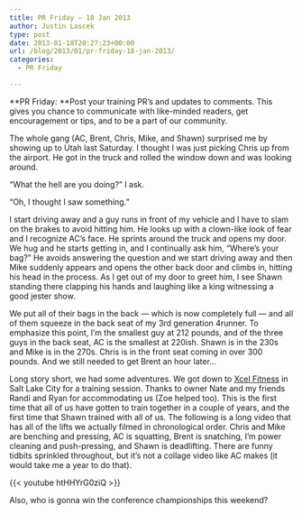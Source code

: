 ```yaml
---
title: PR Friday – 18 Jan 2013
author: Justin Lascek
type: post
date: 2013-01-18T20:27:23+00:00
url: /blog/2013/01/pr-friday-18-jan-2013/
categories:
  - PR Friday

---
```

**PR Friday:&nbsp;**Post your training PR’s and updates to comments. This gives you chance to communicate with like-minded readers, get encouragement or tips, and to be a part of our community.

The whole gang (AC, Brent, Chris, Mike, and Shawn) surprised me by showing up to Utah last Saturday. I thought I was just picking Chris up from the airport. He got in the truck and rolled the window down and was looking around.

&#8220;What the hell are you doing?&#8221; I ask.
  
&#8220;Oh, I thought I saw something.&#8221;

I start driving away and a guy runs in front of my vehicle and I have to slam on the brakes to avoid hitting him. He looks up with a clown-like look of fear and I recognize AC&#8217;s face. He sprints around the truck and opens my door. We hug and he starts getting in, and I continually ask him, &#8220;Where&#8217;s your bag?&#8221; He avoids answering the question and we start driving away and then Mike suddenly appears and opens the other back door and climbs in, hitting his head in the process. As I get out of my door to greet him, I see Shawn standing there clapping his hands and laughing like a king witnessing a good jester show.

We put all of their bags in the back &#8212; which is now completely full &#8212; and all of them squeeze in the back seat of my 3rd generation 4runner. To emphasize this point, I&#8217;m the smallest guy at 212 pounds, and of the three guys in the back seat, AC is the smallest at 220ish. Shawn is in the 230s and Mike is in the 270s. Chris is in the front seat coming in over 300 pounds. And we still needed to get Brent an hour later&#8230;

Long story short, we had some adventures. We got down to <a href="https://www.facebook.com/XcelFitnessUT" target="_blank">Xcel Fitness</a> in Salt Lake City for a training session. Thanks to owner Nate and my friends Randi and Ryan for&nbsp;accommodating&nbsp;us (Zoe helped too). This is the first time that all of us have gotten to train together in a couple of years, and the first time that Shawn trained with all of us. The following is a long video that has all of the lifts we actually filmed in chronological order. Chris and Mike are benching and pressing, AC is squatting, Brent is snatching, I&#8217;m power cleaning and push-pressing, and Shawn is deadlifting. There are funny tidbits sprinkled throughout, but it&#8217;s not a collage video like AC makes (it would take me a year to do that).

{{< youtube htHHYrG0ziQ >}}

Also, who is gonna win the conference championships this weekend?
